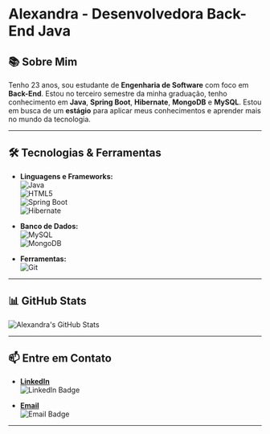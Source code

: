 

#  **Alexandra - Desenvolvedora Back-End Java**



## 📚 **Sobre Mim**

Tenho 23 anos, sou estudante de **Engenharia de Software** com foco em **Back-End**. Estou no terceiro semestre da minha graduação, tenho conhecimento em **Java**, **Spring Boot**, **Hibernate**, **MongoDB** e **MySQL**. Estou em busca de um **estágio** para aplicar meus conhecimentos e aprender mais no mundo da tecnologia.

---

## 🛠️ **Tecnologias & Ferramentas**

- **Linguagens e Frameworks:**  
  ![Java](https://img.shields.io/badge/Java-ED8B00?style=for-the-badge&logo=java&logoColor=white)  
  ![HTML5](https://img.shields.io/badge/HTML5-E34F26?style=for-the-badge&logo=html5&logoColor=white)  
  ![Spring Boot](https://img.shields.io/badge/Spring%20Boot-6DB33F?style=for-the-badge&logo=springboot&logoColor=white)  
  ![Hibernate](https://img.shields.io/badge/Hibernate-59666C?style=for-the-badge&logo=hibernate&logoColor=white)  

- **Banco de Dados:**  
  ![MySQL](https://img.shields.io/badge/MySQL-4479A1?style=for-the-badge&logo=mysql&logoColor=white)  
  ![MongoDB](https://img.shields.io/badge/MongoDB-47A248?style=for-the-badge&logo=mongodb&logoColor=white)

- **Ferramentas:**  
  ![Git](https://img.shields.io/badge/Git-F05032?style=for-the-badge&logo=git&logoColor=white)

---

## 📊 **GitHub Stats**

![Alexandra's GitHub Stats](https://github-readme-stats.vercel.app/api?username=alexandra-dev&show_icons=true&theme=radical)

---

## 📫 **Entre em Contato**

- **[LinkedIn](https://www.linkedin.com/in/alexandra-louren%C3%A7o-6b10a1232/)**  
  ![LinkedIn Badge](https://img.shields.io/badge/LinkedIn-0A66C2?style=for-the-badge&logo=linkedin&logoColor=white)

- **[Email](mailto:melloalexandradev@outlook.com)**  
  ![Email Badge](https://img.shields.io/badge/Email-0078D4?style=for-the-badge&logo=microsoft-outlook&logoColor=white)

---
